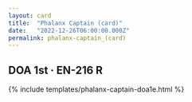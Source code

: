 ```yaml
---
layout: card
title:  "Phalanx Captain (card)"
date:   "2022-12-26T06:00:00.000Z"
permalink: phalanx-captain_(card)
---
```


## DOA 1st &middot; EN-216 R

{% include templates/phalanx-captain-doa1e.html %}
